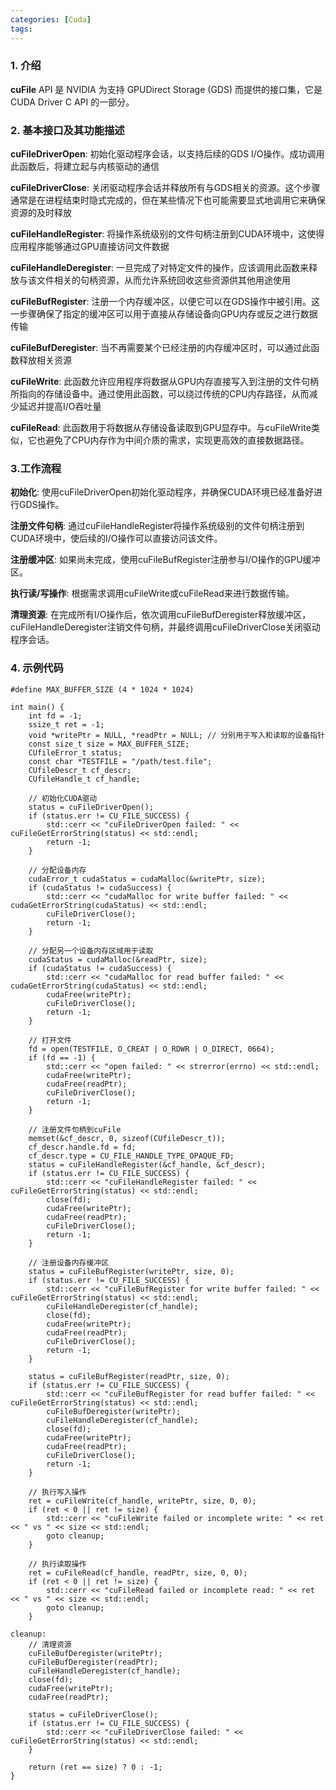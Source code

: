 ```yaml
---
categories: [Cuda]
tags: 
---
```


### 1. 介绍 
**cuFile** API 是 NVIDIA 为支持 GPUDirect Storage (GDS) 而提供的接口集，它是 CUDA Driver C API 的一部分。

### 2. 基本接口及其功能描述
**cuFileDriverOpen**:
初始化驱动程序会话，以支持后续的GDS I/O操作。成功调用此函数后，将建立起与内核驱动的通信

**cuFileDriverClose**: 关闭驱动程序会话并释放所有与GDS相关的资源。这个步骤通常是在进程结束时隐式完成的，但在某些情况下也可能需要显式地调用它来确保资源的及时释放

**cuFileHandleRegister**: 将操作系统级别的文件句柄注册到CUDA环境中，这使得应用程序能够通过GPU直接访问文件数据

**cuFileHandleDeregister**: 一旦完成了对特定文件的操作，应该调用此函数来释放与该文件相关的句柄资源，从而允许系统回收这些资源供其他用途使用

**cuFileBufRegister**: 注册一个内存缓冲区，以便它可以在GDS操作中被引用。这一步骤确保了指定的缓冲区可以用于直接从存储设备向GPU内存或反之进行数据传输

**cuFileBufDeregister**: 当不再需要某个已经注册的内存缓冲区时，可以通过此函数释放相关资源

**cuFileWrite**: 此函数允许应用程序将数据从GPU内存直接写入到注册的文件句柄所指向的存储设备中。通过使用此函数，可以绕过传统的CPU内存路径，从而减少延迟并提高I/O吞吐量

**cuFileRead**: 此函数用于将数据从存储设备读取到GPU显存中。与cuFileWrite类似，它也避免了CPU内存作为中间介质的需求，实现更高效的直接数据路径。

### 3.工作流程

**初始化**: 使用cuFileDriverOpen初始化驱动程序，并确保CUDA环境已经准备好进行GDS操作。

**注册文件句柄**: 通过cuFileHandleRegister将操作系统级别的文件句柄注册到CUDA环境中，使后续的I/O操作可以直接访问该文件。

**注册缓冲区**: 如果尚未完成，使用cuFileBufRegister注册参与I/O操作的GPU缓冲区。

**执行读/写操作**: 根据需求调用cuFileWrite或cuFileRead来进行数据传输。

**清理资源**: 在完成所有I/O操作后，依次调用cuFileBufDeregister释放缓冲区，cuFileHandleDeregister注销文件句柄，并最终调用cuFileDriverClose关闭驱动程序会话。

### 4. 示例代码
    
```
#define MAX_BUFFER_SIZE (4 * 1024 * 1024) 

int main() {
    int fd = -1;
    ssize_t ret = -1;
    void *writePtr = NULL, *readPtr = NULL; // 分别用于写入和读取的设备指针
    const size_t size = MAX_BUFFER_SIZE;
    CUfileError_t status;
    const char *TESTFILE = "/path/test.file"; 
    CUfileDescr_t cf_descr;
    CUfileHandle_t cf_handle;

    // 初始化CUDA驱动
    status = cuFileDriverOpen();
    if (status.err != CU_FILE_SUCCESS) {
        std::cerr << "cuFileDriverOpen failed: " << cuFileGetErrorString(status) << std::endl;
        return -1;
    }

    // 分配设备内存
    cudaError_t cudaStatus = cudaMalloc(&writePtr, size);
    if (cudaStatus != cudaSuccess) {
        std::cerr << "cudaMalloc for write buffer failed: " << cudaGetErrorString(cudaStatus) << std::endl;
        cuFileDriverClose();
        return -1;
    }
    
    // 分配另一个设备内存区域用于读取
    cudaStatus = cudaMalloc(&readPtr, size);
    if (cudaStatus != cudaSuccess) {
        std::cerr << "cudaMalloc for read buffer failed: " << cudaGetErrorString(cudaStatus) << std::endl;
        cudaFree(writePtr);
        cuFileDriverClose();
        return -1;
    }

    // 打开文件
    fd = open(TESTFILE, O_CREAT | O_RDWR | O_DIRECT, 0664);
    if (fd == -1) {
        std::cerr << "open failed: " << strerror(errno) << std::endl;
        cudaFree(writePtr);
        cudaFree(readPtr);
        cuFileDriverClose();
        return -1;
    }

    // 注册文件句柄到cuFile
    memset(&cf_descr, 0, sizeof(CUfileDescr_t));
    cf_descr.handle.fd = fd;
    cf_descr.type = CU_FILE_HANDLE_TYPE_OPAQUE_FD;
    status = cuFileHandleRegister(&cf_handle, &cf_descr);
    if (status.err != CU_FILE_SUCCESS) {
        std::cerr << "cuFileHandleRegister failed: " << cuFileGetErrorString(status) << std::endl;
        close(fd);
        cudaFree(writePtr);
        cudaFree(readPtr);
        cuFileDriverClose();
        return -1;
    }

    // 注册设备内存缓冲区
    status = cuFileBufRegister(writePtr, size, 0);
    if (status.err != CU_FILE_SUCCESS) {
        std::cerr << "cuFileBufRegister for write buffer failed: " << cuFileGetErrorString(status) << std::endl;
        cuFileHandleDeregister(cf_handle);
        close(fd);
        cudaFree(writePtr);
        cudaFree(readPtr);
        cuFileDriverClose();
        return -1;
    }

    status = cuFileBufRegister(readPtr, size, 0);
    if (status.err != CU_FILE_SUCCESS) {
        std::cerr << "cuFileBufRegister for read buffer failed: " << cuFileGetErrorString(status) << std::endl;
        cuFileBufDeregister(writePtr);
        cuFileHandleDeregister(cf_handle);
        close(fd);
        cudaFree(writePtr);
        cudaFree(readPtr);
        cuFileDriverClose();
        return -1;
    }

    // 执行写入操作
    ret = cuFileWrite(cf_handle, writePtr, size, 0, 0);
    if (ret < 0 || ret != size) {
        std::cerr << "cuFileWrite failed or incomplete write: " << ret << " vs " << size << std::endl;
        goto cleanup;
    }

    // 执行读取操作
    ret = cuFileRead(cf_handle, readPtr, size, 0, 0);
    if (ret < 0 || ret != size) {
        std::cerr << "cuFileRead failed or incomplete read: " << ret << " vs " << size << std::endl;
        goto cleanup;
    }

cleanup:
    // 清理资源
    cuFileBufDeregister(writePtr);
    cuFileBufDeregister(readPtr);
    cuFileHandleDeregister(cf_handle);
    close(fd);
    cudaFree(writePtr);
    cudaFree(readPtr);

    status = cuFileDriverClose();
    if (status.err != CU_FILE_SUCCESS) {
        std::cerr << "cuFileDriverClose failed: " << cuFileGetErrorString(status) << std::endl;
    }

    return (ret == size) ? 0 : -1;
}
```